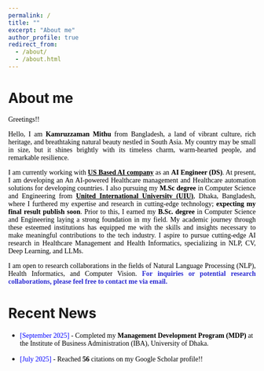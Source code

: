 ```yaml
---
permalink: /
title: ""
excerpt: "About me"
author_profile: true
redirect_from: 
  - /about/
  - /about.html
---
```


# About me

<p style="text-align:justify; color:black; font-family:Georgia"> Greetings!!</p>


<p style="text-align:justify; color:black; font-family:Georgia">Hello, I am <b>Kamruzzaman Mithu</b> from Bangladesh, a land of vibrant culture, rich heritage, and breathtaking natural beauty nestled in South Asia. My country may be small in size, but it shines brightly with its timeless charm, warm-hearted people, and remarkable resilience. </p>

<p style="text-align:justify; color:black; font-family:Georgia"> I am currently working with <b><a href="https://cmed.com.bd/" target="_blank" style="color:black;">US Based AI company</a></b> as an <b>AI Engineer (DS)</b>. At present, I am developing an An AI-powered Healthcare management and Healthcare automation solutions for developing countries. I also pursuing my <b>M.Sc degree</b> in Computer Science and Engineering from <b><a href="https://www.uiu.ac.bd/" target="_blank" style="color:black;">United International University (UIU)</a></b>, Dhaka, Bangladesh, where I furthered my expertise and research in cutting-edge technology; <b>expecting my final result publish soon</b>. Prior to this, I earned my <b>B.Sc. degree </b> in Computer Science and Engineering <!-- from <b><a href="https://bu.edu.bd/" target="_blank" style="color:black;"> Bangladesh University (BU)</a></b> Dhaka, Bangladesh, --> laying a strong foundation in my field. My academic journey through these esteemed institutions has equipped me with the skills and insights necessary to make meaningful contributions to the tech industry. I aspire to pursue cutting-edge AI research in Healthcare Management and Health Informatics, specializing in NLP, CV, Deep Learning, and LLMs. </p>

<p style="text-align:justify; color:black; font-family:Georgia">I am open to research collaborations in the fields of Natural Language Processing (NLP), Health Informatics, and Computer Vision. <span style="color:#2a2ad3;font-weight:bold">For inquiries or potential research collaborations, please feel free to contact me via email.</span></p>




# Recent News
<!-- * <span style="font-family:Georgia; color:black"><span style="color:Blue">[January 2025]</span> - Started my <b>PhD program</b> at the school of Systems and Computing, <a href="https://www.unsw.edu.au/canberra" target="_blank" style="color:#364850;font-weight:bold">The University of New South Wales</a>, Canberra, ACT 2600, Australia. -->
* <span style="font-family:Georgia; color:black"><span style="color:Blue">[September 2025]</span> - Completed my 
 <b>Management Development Program (MDP)</b> at the Institute of Business Administration (IBA), University of Dhaka.

* <span style="font-family:Georgia; color:black"><span style="color:Blue">[July 2025]</span> - Reached <b>56</b> citations on my Google Scholar profile!!

